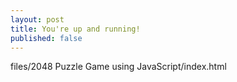 ```yaml
---
layout: post
title: You're up and running!
published: false
---
```







files/2048 Puzzle Game using JavaScript/index.html